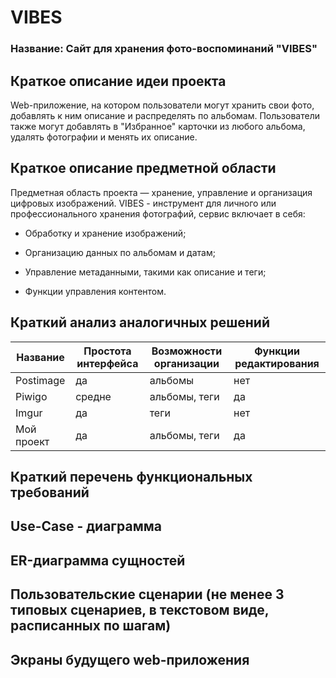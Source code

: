 <h1>VIBES</h1>
<h3>Название: Сайт для хранения фото-воспоминаний "VIBES"</h3>

<h2>Краткое описание идеи проекта</h2>
Web-приложение, на котором пользователи могут хранить свои фото, добавлять к ним описание и распределять по альбомам. Пользователи также могут добавлять в "Избранное" карточки из любого альбома, удалять фотографии и менять их описание.

<h2>Краткое описание предметной области</h2>
Предметная область проекта — хранение, управление и организация цифровых изображений. VIBES - инструмент для личного или профессионального хранения фотографий, сервис включает в себя:


- Обработку и хранение изображений;

- Организацию данных по альбомам и датам;
  
- Управление метаданными, такими как описание и теги;
  
- Функции управления контентом.

<h2>Краткий анализ аналогичных решений</h2>

Название        | Простота интерфейса | Возможности организации | Функции редактирования
----------------|---------------------|-------------------------|-----------------------
Postimage       |          да         |        альбомы          |        нет
Piwigo          |        средне       |      альбомы, теги      |        да
Imgur           |          да         |         теги            |        нет
Мой проект      |          да         |      альбомы, теги      |        да

<h2>Краткий перечень функциональных требований</h2>

<h2>Use-Case - диаграмма</h2>

<h2>ER-диаграмма сущностей</h2>

<h2>Пользовательские сценарии (не менее 3 типовых сценариев, в текстовом виде, расписанных по шагам)</h2>

<h2>Экраны будущего web-приложения</h2>
